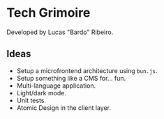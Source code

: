 # Tech Grimoire

Developed by Lucas "Bardo" Ribeiro.

## Ideas
- Setup a microfrontend architecture using `bun.js`.
- Setup something like a CMS for... fun.
- Multi-language application.
- Light/dark mode.
- Unit tests.
- Atomic Design in the client layer.
